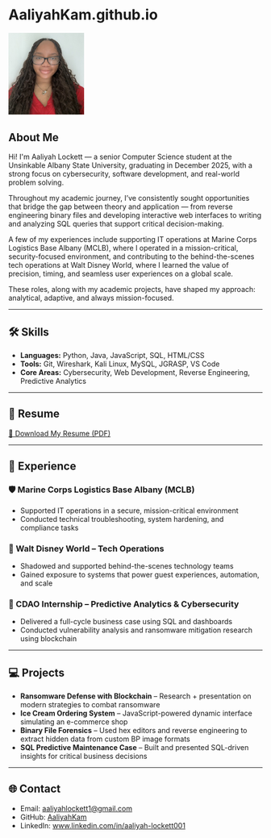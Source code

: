 # AaliyahKam.github.io

<img src="Aaliyah Headshot.jpg" width="150px" alt="Aaliyah Lockett Headshot">

<h2>About Me</h2>
<p>
  Hi! I'm Aaliyah Lockett — a senior Computer Science student at the Unsinkable Albany State University, graduating in December 2025, with a strong focus on cybersecurity, software development, and real-world problem solving.
</p>
<p>
  Throughout my academic journey, I’ve consistently sought opportunities that bridge the gap between theory and application — from reverse engineering binary files and developing interactive web interfaces to writing and analyzing SQL queries that support critical decision-making.
</p>
<p>
  A few of my experiences include supporting IT operations at Marine Corps Logistics Base Albany (MCLB), where I operated in a mission-critical, security-focused environment, and contributing to the behind-the-scenes tech operations at Walt Disney World, where I learned the value of precision, timing, and seamless user experiences on a global scale.
</p>
<p>
  These roles, along with my academic projects, have shaped my approach: analytical, adaptive, and always mission-focused.
</p>

<hr>

<h2>🛠️ Skills</h2>
<ul>
  <li><strong>Languages:</strong> Python, Java, JavaScript, SQL, HTML/CSS</li>
  <li><strong>Tools:</strong> Git, Wireshark, Kali Linux, MySQL, JGRASP, VS Code</li>
  <li><strong>Core Areas:</strong> Cybersecurity, Web Development, Reverse Engineering, Predictive Analytics</li>
</ul>

<hr>

<h2>📄 Resume</h2>
<p>
  <a href="Aaliyah_Lockett_Resume.pdf" target="_blank" download>📎 Download My Resume (PDF)</a>
</p>

<hr>

<h2>🔧 Experience</h2>

<h3>🛡️ Marine Corps Logistics Base Albany (MCLB)</h3>
<ul>
  <li>Supported IT operations in a secure, mission-critical environment</li>
  <li>Conducted technical troubleshooting, system hardening, and compliance tasks</li>
</ul>

<h3>🎢 Walt Disney World – Tech Operations</h3>
<ul>
  <li>Shadowed and supported behind-the-scenes technology teams</li>
  <li>Gained exposure to systems that power guest experiences, automation, and scale</li>
</ul>

<h3>🧠 CDAO Internship – Predictive Analytics & Cybersecurity</h3>
<ul>
  <li>Delivered a full-cycle business case using SQL and dashboards</li>
  <li>Conducted vulnerability analysis and ransomware mitigation research using blockchain</li>
</ul>

<hr>

<h2>💻 Projects</h2>
<ul>
  <li><strong>Ransomware Defense with Blockchain</strong> – Research + presentation on modern strategies to combat ransomware</li>
  <li><strong>Ice Cream Ordering System</strong> – JavaScript-powered dynamic interface simulating an e-commerce shop</li>
  <li><strong>Binary File Forensics</strong> – Used hex editors and reverse engineering to extract hidden data from custom BP image formats</li>
  <li><strong>SQL Predictive Maintenance Case</strong> – Built and presented SQL-driven insights for critical business decisions</li>
</ul>

<hr>

<h2>🌐 Contact</h2>
<ul>
  <li>Email: <a href="mailto:aaliyahlockett1@gmail.com">aaliyahlockett1@gmail.com</a></li>
  <li>GitHub: <a href="https://github.com/AaliyahKam" target="_blank">AaliyahKam</a></li>
  <li>LinkedIn: <a href="www.linkedin.com/in/aaliyah-lockett001" target="_blank">www.linkedin.com/in/aaliyah-lockett001</a></li>
</ul>



